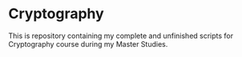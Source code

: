 # Cryptography
This is repository containing my complete and unfinished scripts for Cryptography course during my Master Studies.
